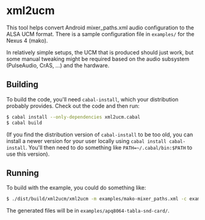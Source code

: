 # xml2ucm

This tool helps convert Android mixer_paths.xml audio configuration to the ALSA
UCM format. There is a sample configuration file in ```examples/``` for the
Nexus 4 (mako).

In relatively simple setups, the UCM that is produced should just work, but
some manual tweaking might be required based on the audio subsystem
(PulseAudio, CrAS, ...) and the hardware.

## Building

To build the code, you'll need ```cabal-install```, which your distribution
probably provides. Check out the code and then run:

```sh
$ cabal install --only-dependencies xml2ucm.cabal
$ cabal build
```

(If you find the distribution version of ```cabal-install``` to be too old, you
can install a newer version for your user locally using
```cabal install cabal-install```. You'll then need to do something like
```PATH=~/.cabal/bin:$PATH``` to use this version).

## Running

To build with the example, you could do something like:

```sh
$ ./dist/build/xml2ucm/xml2ucm -m examples/mako-mixer_paths.xml -c examples/mako-config.xml -o examples
```

The generated files will be in ```examples/apq8064-tabla-snd-card/```.
